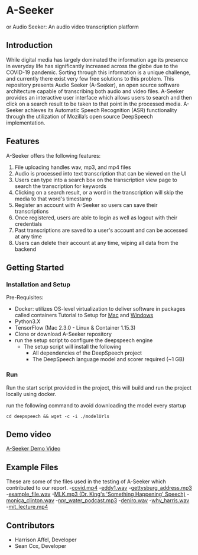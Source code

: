 # A-Seeker

or Audio Seeker: An audio video transcription platform

## Introduction

While digital media has largely dominated the information age its presence in everyday life has significantly increased across the globe due to the COVID-19 pandemic.
Sorting through this information is a unique challenge, and currently there exist very few free solutions to this problem. This repository presents Audio Seeker (A-Seeker),
an open source software architecture capable of transcribing both audio and video files. A-Seeker provides an interactive user interface which allows users to search
and then click on a search result to be taken to that point in the processed media. A-Seeker achieves its Automatic Speech Recognition (ASR) functionality through the
utilization of Mozilla’s open source DeepSpeech implementation.


## Features
A-Seeker offers the following features:
1. File uploading handles wav, mp3, and mp4 files
2. Audio is processed into text transcription that can be viewed on the UI
3. Users can type into a search box on the transcription view page to search the transcription for keywords
4. Clicking on a search result, or a word in the transcription will skip the media to that word's timestamp
5. Register an account with A-Seeker so users can save their transcriptions
6. Once registered, users are able to login as well as logout with their credentials
7. Past transcriptions are saved to a user's account and can be accessed at any time
8. Users can delete their account at any time, wiping all data from the backend

## Getting Started
### Installation and Setup
Pre-Requisites:
- Docker: utilizes OS-level virtualization to deliver software in packages called containers
Tutorial to Setup for [Mac](https://docs.docker.com/docker-for-mac/install/) and [Windows](https://docs.docker.com/docker-for-windows/install/)
- Python3.X  
- TensorFlow (Mac 2.3.0 - Linux & Container 1.15.3)
- Clone or download A-Seeker repository
- run the setup script to configure the deepspeech engine 
    - The setup script will install the following        
        - All dependencies of the DeepSpeech project
        - The DeepSpeech language model and scorer required (~1 GB)

### Run

Run the start script provided in the project, this will build and run the project locally using docker.

run the following command to avoid downloading the model every startup 

 
`cd deepspeech && wget -c -i ./modelUrls` 

## Demo video

[A-Seeker Demo Video](https://drive.google.com/file/d/1rkindtNzpnAwZZ06Ox8RtNJhWQqsB8e4/view?usp=sharing)

## Example Files
These are some of the files used in the testing of A-Seeker which contributed to our report.
-[covid.mp4](https://drive.google.com/file/d/1HJ7b4E8eo4IoEQjDzlaJa1IM7je8MqIK/view?usp=sharing)
-[eddy1.wav](https://drive.google.com/file/d/1GP13uJBxCM0TyfTUFUEpotRb-0MrGAtL/view?usp=sharing)
-[gettysburg_address.mp3](https://drive.google.com/file/d/1-nyrnTGrI8VNg8909ilynFRvrpSTJeJA/view?usp=sharing)
-[example_file.wav](https://drive.google.com/file/d/1UtbKNpPN0vx-fE53cdtxoVwrCZfI6iGt/view?usp=sharing)
-[MLK.mp3 (Dr. King's 'Something Happening' Speech)](https://drive.google.com/file/d/1dhc6tTZ1rorDKxtqPdFbtQf-eLa_ASwF/view?usp=sharing)
-[monica_clinton.wav](https://drive.google.com/file/d/1iXr9FZJMFXMUZh8Zx5yHsgJ2FVGaMTjY/view?usp=sharing)
-[npr_water_podcast.mp3](https://drive.google.com/file/d/1O5zd1-MZ0iijVWPa9K-IS5Fa6a2qMmZN/view?usp=sharing)
-[deniro.wav](https://drive.google.com/file/d/1UW_eBvIIcMipbP9NPjSKGDOcUlfiHp4U/view?usp=sharing)
-[why_harris.wav](https://drive.google.com/file/d/1uIDwNzIzL9SyM5WgtHval61bC22ANtn9/view?usp=sharing)
-[mit_lecture.mp4](https://drive.google.com/file/d/1bbLQmT-euuY9_w_dp3f0rGV59rqpVZRo/view?usp=sharing)


## Contributors

* Harrison Affel, Developer
* Sean Cox, Developer
